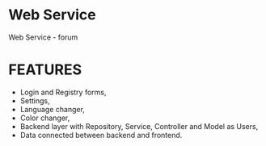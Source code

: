# Web Service
Web Service - forum

# FEATURES
- Login and Registry forms,
- Settings,
- Language changer,
- Color changer,
- Backend layer with Repository, Service, Controller and Model as Users,
- Data connected between backend and frontend.
